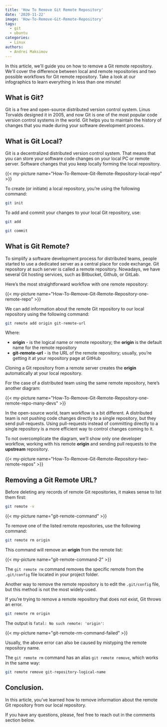 ```yaml
---
title: 'How To Remove Git Remote Repository'
date: '2020-11-22'
image: 'How-To-Remove-Git-Remote-Repository'
tags:
  - git
  - ubuntu
categories:
  - Linux
authors:
  - Andrei Maksimov
---
```


In this article, we'll guide you on how to remove a Git remote repository. We'll cover the difference between local and remote repositories and two possible workflows for Git remote repository. Take a look at our infographics to learn everything in less than one minute!

## What is Git?

Git is a free and open-source distributed version control system. Linus Torvalds designed it in 2005, and now Git is one of the most popular code version control systems in the world. Git helps you to maintain the history of changes that you made during your software development process.

## What is Git Local?

Git is a decentralized distributed version control system. That means that you can store your software code changes on your local PC or remote server. Software changes that you keep locally forming the local repository.

{{< my-picture name="How-To-Remove-Git-Remote-Repository-local-repo" >}}

To create (or initiate) a local repository, you’re using the following command:

```sh
git init
```

To add and commit your changes to your local Git repository, use:

```sh
git add

git commit
```

## What is Git Remote?

To simplify a software development process for distributed teams, people started to use a dedicated server as a central place for code exchange. Git repository at such server is called a remote repository. Nowadays, we have several Git hosting services, such as Bitbucket, Github, or GitLab.

Here’s the most straightforward workflow with one remote repository:

{{< my-picture name="How-To-Remove-Git-Remote-Repository-one-remote-repo" >}}

We can add information about the remote Git repository to our local repository using the following command:

```sh
git remote add origin git-remote-url
```

Where:

* **origin** - is the logical name or remote repository; the **origin** is the default name for the remote repository
* **git-remote-url** - is the URL of the remote repository; usually, you’re getting it at your repository page at GitHub

Cloning a Git repository from a remote server creates the **origin** automatically at your local repository.

For the case of a distributed team using the same remote repository, here’s another diagram:

{{< my-picture name="How-To-Remove-Git-Remote-Repository-one-remote-repo-many-devs" >}}

In the open-source world, team workflow is a bit different. A distributed team is not pushing code changes directly to a single repository, but they send pull-requests. Using pull-requests instead of committing directly to a single repository is a more efficient way to control changes coming to it.

To not overcomplicate the diagram, we’ll show only one developer workflow, working with his remote **origin** and sending pull requests to the **upstream** repository.

{{< my-picture name="How-To-Remove-Git-Remote-Repository-two-remote-repos" >}}

## Removing a Git Remote URL?

Before deleting any records of remote Git repositories, it makes sense to list them first:

```sh
git remote -v
```

{{< my-picture name="git-remote-command" >}}

To remove one of the listed remote repositories, use the following command:

```sh
git remote rm origin
```

This command will remove an **origin** from the remote list:

{{< my-picture name="git-remote-command-2" >}}

The `git remote rm` command removes the specific remote from the `.git/config` file located in your project folder.

Another way to remove the remote repository is to edit the `.git/config` file, but this method is not the most widely-used.

If you’re trying to remove a remote repository that does not exist, Git throws an error.

```sh
git remote rm origin
```

The output is `fatal: No such remote: 'origin'`:

{{< my-picture name="git-remote-rm-command-failed" >}}

Usually, the above error can also be caused by mistyping the remote repository name.

The `git remote rm` command has an alias `git remote remove`, which works in the same way:

```sh
git remote remove git-repository-logical-name
```

## Conclusion.

In this article, you’ve learned how to remove information about the remote Git repository from our local repository.

If you have any questions, please, feel free to reach out in the comments section below.

